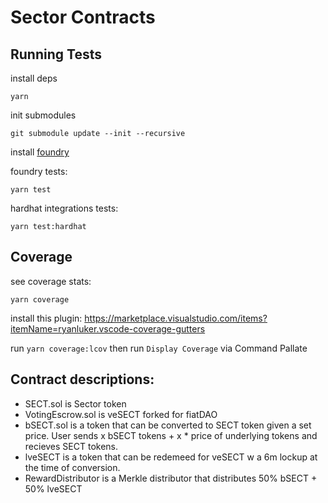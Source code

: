 # Sector Contracts

## Running Tests

install deps

```
yarn
```

init submodules

```
git submodule update --init --recursive
```

install [foundry](https://github.com/foundry-rs/foundry)

foundry tests:

```
yarn test
```

hardhat integrations tests:

```
yarn test:hardhat
```

## Coverage

see coverage stats:

```
yarn coverage
```

install this plugin:
https://marketplace.visualstudio.com/items?itemName=ryanluker.vscode-coverage-gutters

run `yarn coverage:lcov`
then run `Display Coverage` via Command Pallate

## Contract descriptions:

- SECT.sol is Sector token
- VotingEscrow.sol is veSECT forked for fiatDAO
- bSECT.sol is a token that can be converted to SECT token given a set price. User sends x bSECT tokens + x \* price of underlying tokens and recieves SECT tokens.
- lveSECT is a token that can be redemeed for veSECT w a 6m lockup at the time of conversion.
- RewardDistributor is a Merkle distributor that distributes 50% bSECT + 50% lveSECT
